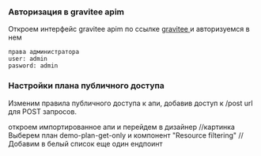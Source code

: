 ### Авторизация в gravitee apim
Откроем интерфейс gravitee apim по ссылке [gravitee ](https://[[HOST_SUBDOMAIN]]-32100-[[KATACODA_HOST]].environments.katacoda.com/)  и авторизуемся в нем  
```
права администратора
user: admin
pasword: admin
```
### Настройки плана публичного доступа
Изменим правила публичного доступа к апи, добавив доступ к /post url для POST запросов.

откроем импортированное апи и перейдем в дизайнер
//картинка
Выберем план demo-plan-get-only и компонент "Resource filtering"
//
Добавим в белый список еще один ендпоинт



